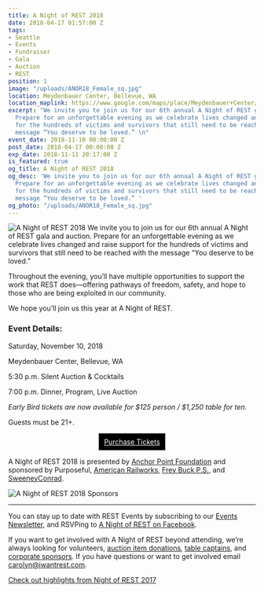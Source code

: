 ```yaml
---
title: A Night of REST 2018
date: 2018-04-17 01:57:00 Z
tags:
- Seattle
- Events
- Fundraiser
- Gala
- Auction
- REST
position: 1
image: "/uploads/ANOR18_Female_sq.jpg"
location: Meydenbauer Center, Bellevue, WA
location_maplink: https://www.google.com/maps/place/Meydenbauer+Center/@47.615916,-122.191856,15z/data=!4m2!3m1!1s0x0:0x36097b4fff1c20b9?sa=X&ved=0ahUKEwj3l5m93pTXAhXCKWMKHcV9ATYQ_BIIejAN
excerpt: "We invite you to join us for our 6th annual A Night of REST gala and auction.
  Prepare for an unforgettable evening as we celebrate lives changed and raise support
  for the hundreds of victims and survivors that still need to be reached with the
  message “You deserve to be loved.” \n"
event_date: 2018-11-10 00:00:00 Z
post_date: 2018-04-17 00:00:00 Z
exp_date: 2018-11-11 20:17:00 Z
is_featured: true
og_title: A Night of REST 2018
og_desc: 'We invite you to join us for our 6th annual A Night of REST gala and auction.
  Prepare for an unforgettable evening as we celebrate lives changed and raise support
  for the hundreds of victims and survivors that still need to be reached with the
  message “You deserve to be loved.” '
og_photo: "/uploads/ANOR18_Female_sq.jpg"
---
```


![A Night of REST 2018](/uploads/ANOR18_Basic-web-sponsor_800.jpg)
We invite you to join us for our 6th annual A Night of REST gala and auction. Prepare for an unforgettable evening as we celebrate lives changed and raise support for the hundreds of victims and survivors that still need to be reached with the message “You deserve to be loved.”

Throughout the evening, you’ll have multiple opportunities to support the work that REST does—offering pathways of freedom, safety, and hope to those who are being exploited in our community.

We hope you’ll join us this year at A Night of REST.

### Event Details:
Saturday, November 10, 2018

Meydenbauer Center, Bellevue, WA

5:30 p.m. Silent Auction & Cocktails

7:00 p.m. Dinner, Program, Live Auction


_Early Bird tickets are now available for $125 person / $1,250 table for ten._

Guests must be 21+.

<div align="center"><a href="http://bit.ly/ANORtix" class="button" style="background-color: rgb(0, 0, 0); border: 1px solid rgb(91, 91, 91); color: rgb(255, 255, 255); display: inline-block; padding: 8px 10px; text-shadow: none; border-radius: 0px;">Purchase Tickets</a></div>

A Night of REST 2018 is presented by [Anchor Point Foundation](https://www.anchorpointfoundation.org/) and sponsored by Purposeful, [American Railworks](https://www.railworks.net/), [Frey Buck P.S.](http://www.freybuck.com/), and [SweeneyConrad](https://www.sweeneyconrad.com/). 

![A Night of REST 2018 Sponsors](/uploads/REST_ANOR_Sponsors-Graphic.jpg)

***

You can stay up to date with REST Events by subscribing to our [Events Newsletter](https://visitor.r20.constantcontact.com/d.jsp?llr=et4yig8ab&p=oi&m=1128713191012&sit=8rzcsxylb&f=21fd9123-2729-4235-a30b-557dd4356d02), and RSVPing to [A Night of REST on Facebook](http://bit.ly/2rIikkY).

If you want to get involved with A Night of REST beyond attending, we’re always looking for volunteers, [auction item donations](https://form.jotform.com/81064688497169), [table captains](/uploads/ANOR18_Table-Captains.pdf), and [corporate sponsors](/uploads/ANOR%2018_Sponsor%20Benefits.pdf). If you have questions or want to get involved email [carolyn@iwantrest.com](mailto:carolyn@iwantrest.com).


[Check out highlights from Night of REST 2017](https://iwantrest.com/blog/i-am-loved-a-night-of-rest-2017/)